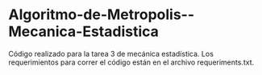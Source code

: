 # Algoritmo-de-Metropolis--Mecanica-Estadistica
Código realizado para la tarea 3 de mecánica estadística. Los requerimientos para correr el código están en el archivo requeriments.txt. 
